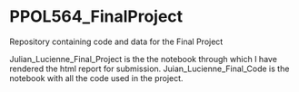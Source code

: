 # PPOL564_FinalProject
Repository containing code and data for the Final Project

Julian_Lucienne_Final_Project is the the notebook through which I have rendered the html report for submission. 
Juian_Lucienne_Final_Code is the notebook with all the code used in the project. 
